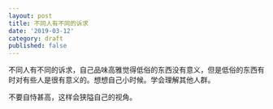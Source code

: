 ```yaml
---
layout: post
title: 不同人有不同的诉求
date: '2019-03-12'
category: draft
published: false
---
```


不同人有不同的诉求，自己品味高雅觉得低俗的东西没有意义，但是低俗的东西有时对有些人是很有意义的。想想自己小时候。学会理解其他人群。

不要自恃甚高，这样会狭隘自己的视角。
